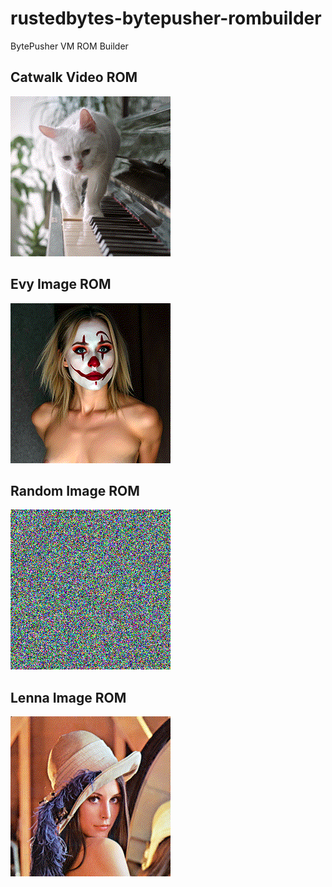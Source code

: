# rustedbytes-bytepusher-rombuilder

BytePusher VM ROM Builder

## Catwalk Video ROM
[![Catwalk](screenshot_0001.png)](roms/Catwalk.BytePusher)

## Evy Image ROM
[![Catwalk](screenshot_0002.png)](roms/Random.EvyPusher)

## Random Image ROM
[![Random](screenshot_0003.png)](roms/Random.BytePusher)

## Lenna Image ROM
[![Random](screenshot_0004.png)](roms/Lenna.BytePusher)
